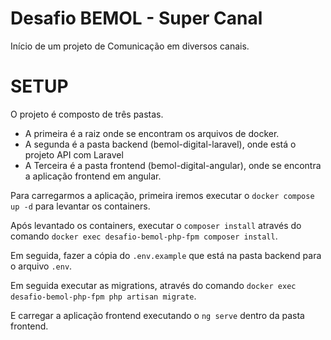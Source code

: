 # Desafio BEMOL - Super Canal
Início de um projeto de Comunicação em diversos canais.

# SETUP
O projeto é composto de três pastas.

- A primeira é a raiz onde se encontram os arquivos de docker.
- A segunda é a pasta backend (bemol-digital-laravel), onde está o projeto API com Laravel
- A Terceira é a pasta frontend (bemol-digital-angular), onde se encontra a aplicação frontend em angular.

Para carregarmos a aplicação, primeira iremos executar o `docker compose up -d` para levantar os containers.

Após levantado os containers, executar o `composer install` através do comando `docker exec desafio-bemol-php-fpm composer install`.

Em seguida, fazer a cópia do `.env.example` que está na pasta backend para o arquivo `.env`.

Em seguida executar as migrations, através do comando `docker exec desafio-bemol-php-fpm php artisan migrate`.

E carregar a aplicação frontend executando o `ng serve` dentro da pasta frontend.

